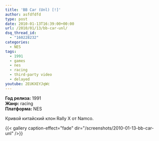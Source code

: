 ```yaml
---
title: 'BB Car (Unl) [!]'
author: asfdfdfd
type: post
date: 2010-01-13T16:39:00+00:00
url: /2010/01/13/bb-car-unl/
dsq_thread_id:
  - "160228232"
categories:
  - NES
tags:
  - 1991
  - games
  - nes
  - racing
  - third-party video 
  - delayed
youtube: 2EUKXEYJqWc  
---
```

**Год релиза:** 1991  
**Жанр:** racing  
**Платформа:** NES

Кривой китайский клон Rally X от Namco. 

<!--more-->

{{< gallery caption-effect="fade" dir="/screenshots/2010-01-13-bb-car-unl" />}}
